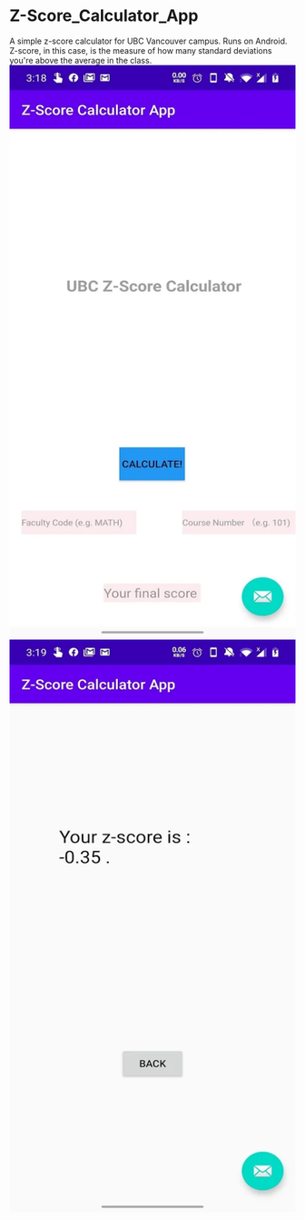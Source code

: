 # Z-Score_Calculator_App
A simple z-score calculator for UBC Vancouver campus. Runs on Android.
Z-score, in this case, is the measure of how many standard deviations you're above the average in the class.
![](https://github.com/YutongLi291/Z-Score_Calculator_App/blob/master/screenshot.webp)
![](https://github.com/YutongLi291/Z-Score_Calculator_App/blob/master/screenshop2.webp)

